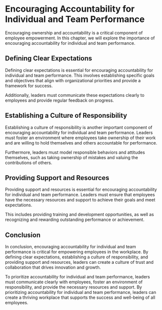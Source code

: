 # Encouraging Accountability for Individual and Team Performance

Encouraging ownership and accountability is a critical component of employee empowerment. In this chapter, we will explore the importance of encouraging accountability for individual and team performance.

Defining Clear Expectations
---------------------------

Defining clear expectations is essential for encouraging accountability for individual and team performance. This involves establishing specific goals and objectives that align with organizational priorities and provide a framework for success.

Additionally, leaders must communicate these expectations clearly to employees and provide regular feedback on progress.

Establishing a Culture of Responsibility
----------------------------------------

Establishing a culture of responsibility is another important component of encouraging accountability for individual and team performance. Leaders must foster an environment where employees take ownership of their work and are willing to hold themselves and others accountable for performance.

Furthermore, leaders must model responsible behaviors and attitudes themselves, such as taking ownership of mistakes and valuing the contributions of others.

Providing Support and Resources
-------------------------------

Providing support and resources is essential for encouraging accountability for individual and team performance. Leaders must ensure that employees have the necessary resources and support to achieve their goals and meet expectations.

This includes providing training and development opportunities, as well as recognizing and rewarding outstanding performance or achievement.

Conclusion
----------

In conclusion, encouraging accountability for individual and team performance is critical for empowering employees in the workplace. By defining clear expectations, establishing a culture of responsibility, and providing support and resources, leaders can create a culture of trust and collaboration that drives innovation and growth.

To prioritize accountability for individual and team performance, leaders must communicate clearly with employees, foster an environment of responsibility, and provide the necessary resources and support. By prioritizing accountability for individual and team performance, leaders can create a thriving workplace that supports the success and well-being of all employees.
